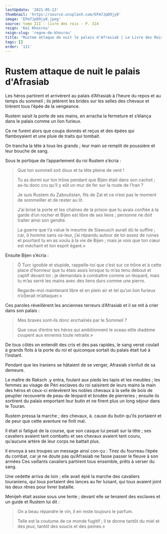 ```yaml
---
lastUpdate: '2021-05-13'
thumbnail: 'https://source.unsplash.com/EFm7JpD9jy8'
image: 'EFm7JpD9jy8.jpeg'
source: tome III - livre des rois - P. 314
reign: 'Keï Khosrou'
reign-slug: 'regne-de-khosrou'
title: "Rustem attaque de nuit le palais d'Afrasiab | Le Livre des Rois | Shâhnâmeh"
tags: []
order: '121'
---
```


# Rustem attaque de nuit le palais d'Afrasiab

Les héros partirent et arrivèrent au palais d’Afrasiab à l’heure du repos et au temps du sommeil ; ils jetèrent les brides sur les selles des chevaux et tirèrent tous l’épée de la vengeance.

Rustem saisit la porte de ses mains, en arracha la fermeture et s’élança dans le palais comme un lion furieux.

Ce ne furent alors que coups donnés et reçus et des épées qui flamboyaient et une pluie de traits qui tombait.

On trancha la tête à tous les grands ; leur main se remplit de poussière et leur bouche de sang.

Sous le portique de l’appartement du roi Rustem s’écria :

> Que ton sommeil soit doux et ta tête pleine de vent !
>
> Tu as dormi sur ton trône pendant que Bijen était dans son cachot ; as-tu donc cru qu’il y eût un mur de fer sur la route de l’Iran ?
>
> Je suis Rustem du Zaboulistan, fils de Zal et ce n’est pas le moment de sommeiller et de rester au lit.
>
> J’ai brisé la porte et les chaînes de la prison que tu avais confiée à la garde d’un rocher et Bijen est libre de ses liens ; personne ne doit traiter ainsi son gendre.
>
> La guerre que t’a value le meurtre de Siawusch aurait dû te suffire ; car, ô homme sans va-leur, j’ai répandu autour de toi assez de ruines et pourtant tu en as voulu à la vie de Bijen ; mais je vois que ton cœur est méchant et ton esprit égaré.»

Ensuite Bijen s’écria :

> Ô Turc ignoble et stupide, rappelle-toi que c’est sur ce trône et à cette place d’honneur que tu étais assis lorsque tu m’as tenu debout et captif devant toi ; je demandais à combattre comme un léopard, mais tu m’as serré les mains avec des liens durs comme une pierre.
>
> Regarde-moi maintenant libre et en plein air et tel qu’un lion furieux n’oSerait m’attaquer.»

Ces paroles réveillèrent les anciennes terreurs d’Afrasiab et il se mit à crier dans son palais :

> Mes braves sont-ils donc enchaînés par le Sommeil ?
>
> Que ceux d’entre les héros qui ambitionnent le sceau etlle diadème coupent aux ennemis toute retraite.»

De tous côtés on entendit des cris et des pas rapides, le sang versé coulait à grands flots à la porte du roi et quiconque sortait du palais était tué à l’instant.

Pendant que les Iraniens se hâtaient de se venger, Afrasiab s’enfuit de sa demeure.

Le maître de Raksch
.y entra, foulant aux pieds les tapis et les meubles ; les femmes au visage de Péri esclaves du roi saisirent de leurs mains la main des héros et ceux-ci enlevèrent les nobles chevaux à la selle de bois de peuplier recouverte de peau de léopard et brodée de pierreries ; ensuite ils sortirent du palais emportant leur butin et ne firent plus un long séjour dans le Touran.

Rustem pressa la marche ; des chevaux, à. cause du butin qu’ils portaient et de peur que cette aventure ne finît mal.

Il était si fatigué de la course, que son casque lui pesait sur la tête ; ses cavaliers avaient tant combattu et ses chevaux avaient tant couru, qu’aucune artère de leur corps ne battait plus.

Il envoya à ses troupes un message ainsi con-çu : Tirez du fourreau l’épée du combat, car je ne doute pas qu’Afrasiab ne fasse passer le fleuve à son armées Ces vaillants cavaliers partirent tous ensemble, prêts à verser du sang.

Une vedette arriva de loin ; elle avait épié la marche des cavaliers touraniens, qui tous portaient des lances au fer luisant, qui tous avaient joint les deux rênes pour livrer bataille.

Menijeh était assise sous une tente ; devant elle se tenaient des esclaves et un guide et Rustem lui dit :

> On a beau répandre le vin, il en reste toujours le parfum.
>
> Telle est la coutume de ce monde fugitif ; il te donne tantôt du miel et des jeux, tantôt des soucis et des peines.»
